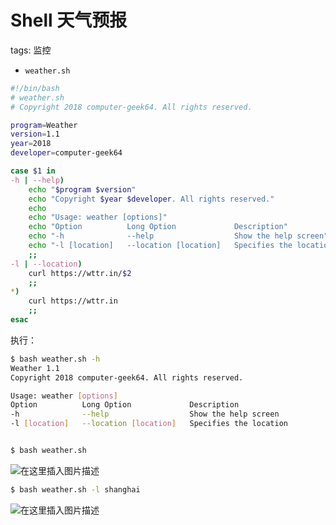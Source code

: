 #  Shell 天气预报
tags: 监控

 - `weather.sh`

```bash
#!/bin/bash
# weather.sh
# Copyright 2018 computer-geek64. All rights reserved.

program=Weather
version=1.1
year=2018
developer=computer-geek64

case $1 in
-h | --help)
	echo "$program $version"
	echo "Copyright $year $developer. All rights reserved."
	echo
	echo "Usage: weather [options]"
	echo "Option          Long Option             Description"
	echo "-h              --help                  Show the help screen"
	echo "-l [location]   --location [location]   Specifies the location"
	;;
-l | --location)
	curl https://wttr.in/$2
	;;
*)
	curl https://wttr.in
	;;
esac
```

执行：
```bash
$ bash weather.sh -h
Weather 1.1
Copyright 2018 computer-geek64. All rights reserved.

Usage: weather [options]
Option          Long Option             Description
-h              --help                  Show the help screen
-l [location]   --location [location]   Specifies the location


$ bash weather.sh 
```
![在这里插入图片描述](https://img-blog.csdnimg.cn/ca42d896d6d2406aac57c7dd65d7d8ff.png)

```bash
$ bash weather.sh -l shanghai
```
![在这里插入图片描述](https://img-blog.csdnimg.cn/9b34d16d6da84a6a99879a4cd1c40192.png)

